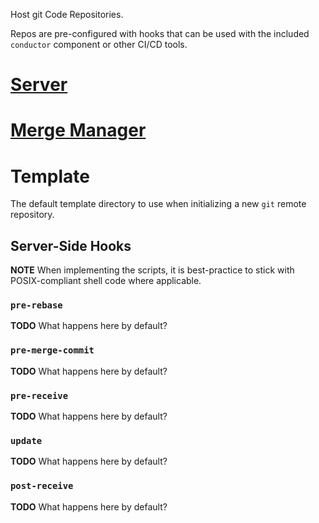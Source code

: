 Host git Code Repositories.

Repos are pre-configured with hooks that can be used with the included `conductor` component or other CI/CD tools.

# [Server](server)

# [Merge Manager](merge-manager)

# Template

The default template directory to use when initializing a new `git` remote repository.

<!-- Where is the appropriate place to handle branch merging validation? -->
<!-- Looking for a server-side pre-merge-commit -->
<!-- I think this implies that the remote will not be a `bare` repository... -->

## Server-Side Hooks

**NOTE** When implementing the scripts, it is best-practice to stick with POSIX-compliant shell code where applicable.

### `pre-rebase`

<!-- Is this necessary if we implement pre-merge-commit? -->

**TODO** What happens here by default?

### `pre-merge-commit`

**TODO** What happens here by default?

### `pre-receive`

**TODO** What happens here by default?

### `update`

**TODO** What happens here by default?

### `post-receive`

**TODO** What happens here by default?
